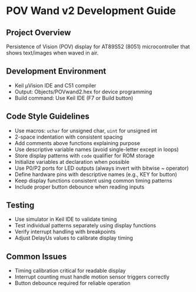 # POV Wand v2 Development Guide

## Project Overview
Persistence of Vision (POV) display for AT89S52 (8051) microcontroller that shows text/images when waved in air.

## Development Environment
- Keil µVision IDE and C51 compiler
- Output: Objects/POVwand2.hex for device programming
- Build command: Use Keil IDE (F7 or Build button)

## Code Style Guidelines
- Use macros: `uchar` for unsigned char, `uint` for unsigned int
- 2-space indentation with consistent spacing
- Add comments above functions explaining purpose
- Use descriptive variable names (avoid single-letter except in loops)
- Store display patterns with `code` qualifier for ROM storage
- Initialize variables at declaration when possible
- Use P0/P2 ports for LED outputs (always invert with bitwise ~ operator)
- Define hardware pins with descriptive names (e.g., KEY for button)
- Keep display functions consistent using common timing patterns
- Include proper button debounce when reading inputs

## Testing
- Use simulator in Keil IDE to validate timing
- Test individual patterns separately using display functions
- Verify interrupt handling with breakpoints
- Adjust DelayUs values to calibrate display timing

## Common Issues
- Timing calibration critical for readable display
- Interrupt counting must handle motion sensor triggers correctly
- Button debounce required for reliable operation